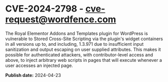 # CVE-2024-2798 - cve-request@wordfence.com

The Royal Elementor Addons and Templates plugin for WordPress is vulnerable to Stored Cross-Site Scripting via the plugin's widget containers in all versions up to, and including, 1.3.971 due to insufficient input sanitization and output escaping on user supplied attributes. This makes it possible for authenticated attackers, with contributor-level access and above, to inject arbitrary web scripts in pages that will execute whenever a user accesses an injected page.

**Publish date:** 2024-04-23
